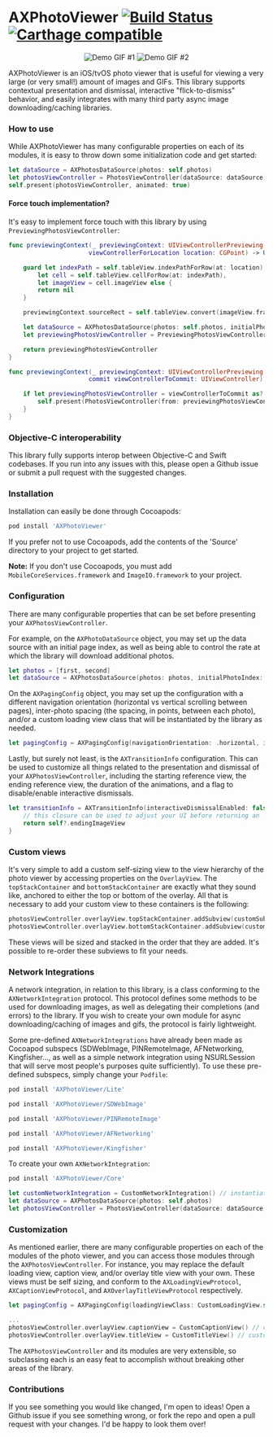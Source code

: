 # AXPhotoViewer [![Build Status](https://travis-ci.org/alexhillc/AXPhotoViewer.svg?branch=master)](https://travis-ci.org/alexhillc/AXPhotoViewer) [![Carthage compatible](https://img.shields.io/badge/Carthage-compatible-4BC51D.svg?style=flat)](https://github.com/Dmitriymazurenko/AXPhotoViewer)

<p align="center">
  <img src="http://i.imgur.com/Y3ovA03.gif" alt="Demo GIF #1"/>
  <img src="http://i.imgur.com/CCs0TzM.gif" alt="Demo GIF #2"/>
</p>

AXPhotoViewer is an iOS/tvOS photo viewer that is useful for viewing a very large (or very small!) amount of images and GIFs. This library supports contextual presentation and dismissal, interactive "flick-to-dismiss" behavior, and easily integrates with many third party async image downloading/caching libraries.

### How to use
While AXPhotoViewer has many configurable properties on each of its modules, it is easy to throw down some initialization code and get started:

```swift
let dataSource = AXPhotosDataSource(photos: self.photos)
let photosViewController = PhotosViewController(dataSource: dataSource)
self.present(photosViewController, animated: true)
```

#### Force touch implementation?
It's easy to implement force touch with this library by using `PreviewingPhotosViewController`:

```swift
func previewingContext(_ previewingContext: UIViewControllerPreviewing,
                      viewControllerForLocation location: CGPoint) -> UIViewController? {

    guard let indexPath = self.tableView.indexPathForRow(at: location),
        let cell = self.tableView.cellForRow(at: indexPath),
        let imageView = cell.imageView else {
        return nil
    }

    previewingContext.sourceRect = self.tableView.convert(imageView.frame, from: imageView.superview)

    let dataSource = AXPhotosDataSource(photos: self.photos, initialPhotoIndex: indexPath.row)
    let previewingPhotosViewController = PreviewingPhotosViewController(dataSource: dataSource)

    return previewingPhotosViewController
}

func previewingContext(_ previewingContext: UIViewControllerPreviewing,
                      commit viewControllerToCommit: UIViewController) {

    if let previewingPhotosViewController = viewControllerToCommit as? PreviewingPhotosViewController {
        self.present(PhotosViewController(from: previewingPhotosViewController), animated: false)
    }
}
```

### Objective-C interoperability
This library fully supports interop between Objective-C and Swift codebases. If you run into any issues with this, please open a Github issue or submit a pull request with the suggested changes.

### Installation
Installation can easily be done through Cocoapods:
```ruby
pod install 'AXPhotoViewer'
```
If you prefer not to use Cocoapods, add the contents of the 'Source' directory to your project to get started.

**Note:** If you don't use Cocoapods, you must add `MobileCoreServices.framework` and `ImageIO.framework` to your project.

### Configuration
There are many configurable properties that can be set before presenting your `AXPhotosViewController`.

For example, on the `AXPhotoDataSource` object, you may set up the data source with an initial page index, as well as being able to control the rate at which the library will download additional photos.

```swift
let photos = [first, second]
let dataSource = AXPhotosDataSource(photos: photos, initialPhotoIndex: 1, prefetchBehavior: .aggressive)
```

On the `AXPagingConfig` object, you may set up the configuration with a different navigation orientation (horizontal vs vertical scrolling between pages), inter-photo spacing (the spacing, in points, between each photo), and/or a custom loading view class that will be instantiated by the library as needed.

```swift
let pagingConfig = AXPagingConfig(navigationOrientation: .horizontal, interPhotoSpacing: 20, loadingViewClass: CustomLoadingView.self)
```

Lastly, but surely not least, is the `AXTransitionInfo` configuration. This can be used to customize all things related to the presentation and dismissal of your `AXPhotosViewController`, including the starting reference view, the ending reference view, the duration of the animations, and a flag to disable/enable interactive dismissals.

```swift
let transitionInfo = AXTransitionInfo(interactiveDismissalEnabled: false, startingView: self.startingImageView) { [weak self] (photo, index) -> UIImageView? in
    // this closure can be used to adjust your UI before returning an `endingImageView`.
    return self?.endingImageView
}
```

### Custom views
It's very simple to add a custom self-sizing view to the view hierarchy of the photo viewer by accessing properties on the `OverlayView`. The `topStackContainer` and `bottomStackContainer` are exactly what they sound like, anchored to either the top or bottom of the overlay. All that is necessary to add your custom view to these containers is the following:

```swift
photosViewController.overlayView.topStackContainer.addSubview(customSubview1)
photosViewController.overlayView.bottomStackContainer.addSubview(customSubview2)
```

These views will be sized and stacked in the order that they are added. It's possible to re-order these subviews to fit your needs.

### Network Integrations
A network integration, in relation to this library, is a class conforming to the `AXNetworkIntegration` protocol. This protocol defines some methods to be used for downloading images, as well as delegating their completions (and errors) to the library. If you wish to create your own module for async downloading/caching of images and gifs, the protocol is fairly lightweight.

Some pre-defined `AXNetworkIntegrations` have already been made as Cocoapod subspecs (SDWebImage, PINRemoteImage, AFNetworking, Kingfisher..., as well as a simple network integration using NSURLSession that will serve most people's purposes quite sufficiently). To use these pre-defined subspecs, simply change your `Podfile`:

```ruby
pod install 'AXPhotoViewer/Lite'
```
```ruby
pod install 'AXPhotoViewer/SDWebImage'
```
```ruby
pod install 'AXPhotoViewer/PINRemoteImage'
```
```ruby
pod install 'AXPhotoViewer/AFNetworking'
```
```ruby
pod install 'AXPhotoViewer/Kingfisher'
```

To create your own `AXNetworkIntegration`:
```ruby
pod install 'AXPhotoViewer/Core'
```
```swift
let customNetworkIntegration = CustomNetworkIntegration() // instantiate your custom network integration
let dataSource = AXPhotosDataSource(photos: self.photos)
let photosViewController = PhotosViewController(dataSource: dataSource, networkIntegration: customNetworkIntegration)
```

### Customization
As mentioned earlier, there are many configurable properties on each of the modules of the photo viewer, and you can access those modules through the `AXPhotosViewController`. For instance, you may replace the default loading view, caption view, and/or overlay title view with your own. These views must be self sizing, and conform to the `AXLoadingViewProtocol`, `AXCaptionViewProtocol`, and `AXOverlayTitleViewProtocol` respectively.

```swift
let pagingConfig = AXPagingConfig(loadingViewClass: CustomLoadingView.self) // custom loading view class to be instantiated as necessary
```
```swift
...
photosViewController.overlayView.captionView = CustomCaptionView() // custom caption view
photosViewController.overlayView.titleView = CustomTitleView() // custom title view
```

The `AXPhotosViewController` and its modules are very extensible, so subclassing each is an easy feat to accomplish without breaking other areas of the library.

### Contributions
If you see something you would like changed, I'm open to ideas! Open a Github issue if you see something wrong, or fork the repo and open a pull request with your changes. I'd be happy to look them over!
